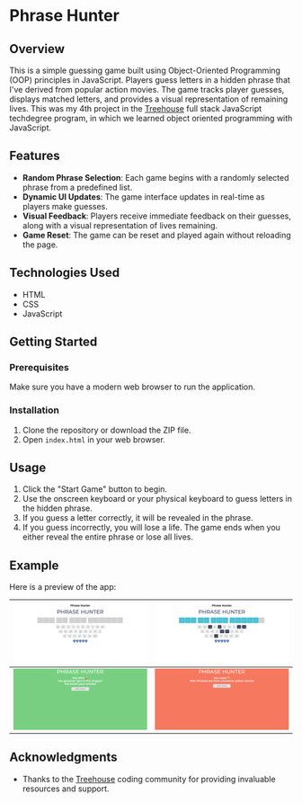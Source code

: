 # Phrase Hunter

## Overview

This is a simple guessing game built using Object-Oriented Programming (OOP) principles in JavaScript. Players guess letters in a hidden phrase that I've derived from popular action movies. The game tracks player guesses, displays matched letters, and provides a visual representation of remaining lives. This was my 4th project in the [Treehouse](https://teamtreehouse.com/) full stack JavaScript techdegree program, in which we learned object oriented programming with JavaScript.

## Features

- **Random Phrase Selection**: Each game begins with a randomly selected phrase from a predefined list.
- **Dynamic UI Updates**: The game interface updates in real-time as players make guesses.
- **Visual Feedback**: Players receive immediate feedback on their guesses, along with a visual representation of lives remaining.
- **Game Reset**: The game can be reset and played again without reloading the page.

## Technologies Used

- HTML
- CSS
- JavaScript

## Getting Started

### Prerequisites

Make sure you have a modern web browser to run the application.

### Installation

1. Clone the repository or download the ZIP file.
2. Open `index.html` in your web browser.

## Usage

1. Click the "Start Game" button to begin.
2. Use the onscreen keyboard or your physical keyboard to guess letters in the hidden phrase.
3. If you guess a letter correctly, it will be revealed in the phrase.
4. If you guess incorrectly, you will lose a life. The game ends when you either reveal the entire phrase or lose all lives.

## Example

Here is a preview of the app:

<!-- ![Preview of Phrase Hunter](./images/screenshot-1.png) -->

| ![Preview of Phrase Hunter](./images/screenshot-2.png)   | ![Preview of Phrase Hunter](./images/screenshot-3.png)    |
| -------------------------------------------------------- | --------------------------------------------------------- |
| ![Preview of Phrase Hunter](./images/screenshot-win.png) | ![Preview of Phrase Hunter](./images/screenshot-lose.png) |

## Acknowledgments

- Thanks to the [Treehouse](https://teamtreehouse.com/) coding community for providing invaluable resources and support.
